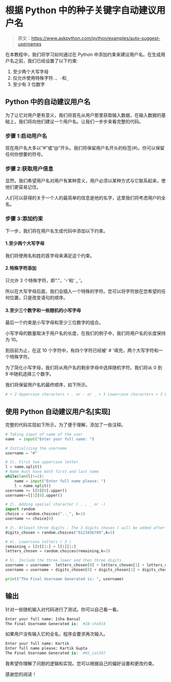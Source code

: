 # 根据 Python 中的种子关键字自动建议用户名

> 原文：<https://www.askpython.com/python/examples/auto-suggest-usernames>

在本教程中，我们将学习如何通过在 Python 中添加约束来建议用户名。在生成用户名之前，我们已经设置了以下约束:

1.  至少两个大写字母
2.  仅允许使用特殊字符`.`、`-`和`_`
3.  至少有 3 位数字

## Python 中的自动建议用户名

为了让它对用户更有意义，我们将首先从用户那里获取输入数据，在输入数据的基础上，我们将向他们建议一个用户名。让我们一步步来看完整的代码。

### 步骤 1:启动用户名

现在用户名大多以“#”或“@”开头。我们将保留用户名开头的标签(#)。你可以保留任何你想要的符号。

### 步骤 2:获取用户信息

显然，我们希望用户名对用户有某种意义，用户必须以某种方式与它联系起来，使他们更容易记住。

人们可以获得的关于一个人的最简单的信息是他的名字，这里我们将考虑用户的全名。

### 步骤 3:添加约束

下一步，我们将在用户名生成代码中添加以下约束。

#### 1.至少两个大写字母

我们将使用名和姓的首字母来满足这个约束。

#### 2.特殊字符添加

只允许 3 个特殊字符，即“.”，'-'和' _ '。

所以在大写字母后面，我们会插入一个特殊的字符。您可以将字符放在您希望的任何位置，只是改变语句的顺序。

#### 3.至少三个数字和一些随机的小写字母

最后一个约束是小写字母和至少三位数字的组合。

小写字母的数量取决于用户名的长度，在我们的例子中，我们将用户名的长度保持为 10。

到目前为止，在这 10 个字符中，有四个字符已经被' # '填充，两个大写字符和一个特殊字符。

为了简化小写字母，我们将从用户名的剩余字母中选择随机字符。我们将从 0 到 9 中随机选择三个数字。

我们将保留用户名的最终顺序，如下所示。

```py
# + 2 Uppercase characters + . or - or _ + 3 Lowercase characters + 3 Digits

```

## 使用 Python 自动建议用户名[实现]

完整的代码实现如下所示，为了便于理解，添加了一些注释。

```py
# Taking input of name of the user
name  = input("Enter your full name: ")

# Initializing the username
username = "#"

# 1\. First two uppercase letter
l = name.split()
# Name must have both first and last name
while(len(l)!=2):
    name = input("Enter full name please: ")
    l = name.split()
username += l[0][0].upper()
username+=l[1][0].upper()

# 2\. Adding special character ( . , _ or -)
import random
choice = random.choices(".-_", k=1)
username += choice[0]

# 3\. Atleast three digits : The 3 digits chosen ( will be added after lowecase letters)
digits_chosen = random.choices("0123456789",k=3) 

# 4\. Lowercase letters ( 3 )
remaining = l[0][1:] + l[1][1:]
letters_chosen = random.choices(remaining,k=3)

# 5\. Include the three lower and then three digits
username = username+  letters_chosen[0] + letters_chosen[1] + letters_chosen[2]
username = username + digits_chosen[0] + digits_chosen[1] + digits_chosen[2]

print("The Final Username Generated is: ", username)

```

## 输出

针对一些随机输入对代码进行了测试。你可以自己看一看。

```py
Enter your full name: Isha Bansal
The Final Username Generated is:  #IB-sha914

```

如果用户没有输入它的全名，程序会要求再次输入。

```py
Enter your full name: Kartik
Enter full name please: Kartik Gupta
The Final Username Generated is:  #KG_iat397

```

我希望你理解了问题的逻辑和实现。您可以根据自己的偏好设置和更改约束。

感谢您的阅读！